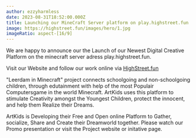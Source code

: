 ```yaml
---
author: ezzyharmless
date: 2023-08-31T18:52:00.000Z
title: Launching our MineCraft Server platform on play.highstreet.fun
image: https://highstreet.fun/images/hero/1.jpg
imageRatio: aspect-[16/9]
---
```

We are happy to announce our the Launch of our Newest Digital Creative Platform on the minecraft server adress play.highstreet.fun.

Visit our Website and follow our work online via [HighStreet.fun](https://highstreet.fun)

"Leerdam in Minecraft" project connects schoolgoing and non-schoolgoing children, through edutainment with help of the most Populair Computersgame in the world Minecraft. ArtKids uses this platform to stimulate Creativity amongst the Youngest Children, protect the innocent, and help them Realize their Dreams.

ArtKids is Developing their Free and Open online Platform to Gather, socialize, Share and Create their Dreamworld together. Please watch our Promo presentation or visit the Project website or initative page.